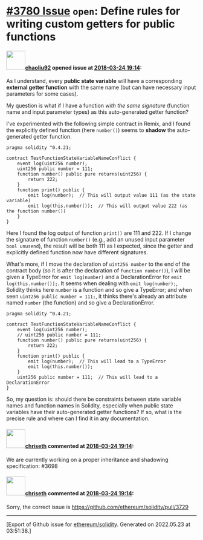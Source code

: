 # [\#3780 Issue](https://github.com/ethereum/solidity/issues/3780) `open`: Define rules for writing custom getters for public functions

#### <img src="https://avatars.githubusercontent.com/u/9821441?u=dc0f7ae98ba3374cce71d4f631e4c01ba411aee6&v=4" width="50">[chaoliu92](https://github.com/chaoliu92) opened issue at [2018-03-24 19:14](https://github.com/ethereum/solidity/issues/3780):

As I understand, every **public state variable** will have a corresponding **external getter function** with the same name (but can have necessary input parameters for some cases). 

My question is what if I have a function _with the same signature_ (function name and input parameter types) as this auto-generated getter function?

I've experimented with the following simple contract in Remix, and I found the explicitly defined function (here `number()`) seems to **shadow** the auto-generated getter function.

```solidity
pragma solidity ^0.4.21;

contract TestFunctionStateVariableNameConflict {
    event log(uint256 number);
    uint256 public number = 111;
    function number() public pure returns(uint256) {
        return 222;
    }
    function print() public {
        emit log(number);  // This will output value 111 (as the state variable)
        emit log(this.number());  // This will output value 222 (as the function number())
    }
}
```

Here I found the log output of function `print()` are 111 and 222. If I change the signature of function `number()` (e.g., add an unused input parameter `bool unusend`), the result will be both 111 as I expected, since the getter and explicitly defined function now have different signatures.

What's more, if I move the declaration of `uint256 number` to the end of the contract body (so it is after the declaration of `function number()`), I will be given a TypeError for `emit log(number)` and a DeclarationError for `emit log(this.number());`. It seems when dealing with `emit log(number);`, Solidity thinks here `number` is a function and so give a TypeError; and when seen `uint256 public number = 111;`, it thinks there's already an attribute named `number` (the function) and so give a DeclarationError.

```solidity
pragma solidity ^0.4.21;

contract TestFunctionStateVariableNameConflict {
    event log(uint256 number);
    // uint256 public number = 111;
    function number() public pure returns(uint256) {
        return 222;
    }
    function print() public {
        emit log(number);  // This will lead to a TypeError
        emit log(this.number());
    }
    uint256 public number = 111;  // This will lead to a DeclarationError
}
```

So, my question is: should there be constraints between state variable names and function names in Solidity, especially when public state variables have their auto-generated getter functions? If so, what is the precise rule and where can I find it in any documentation.


#### <img src="https://avatars.githubusercontent.com/u/9073706?v=4" width="50">[chriseth](https://github.com/chriseth) commented at [2018-03-24 19:14](https://github.com/ethereum/solidity/issues/3780#issuecomment-376479025):

We are currently working on a proper inheritance and shadowing specification: #3698

#### <img src="https://avatars.githubusercontent.com/u/9073706?v=4" width="50">[chriseth](https://github.com/chriseth) commented at [2018-03-24 19:14](https://github.com/ethereum/solidity/issues/3780#issuecomment-376479143):

Sorry, the correct issue is https://github.com/ethereum/solidity/pull/3729


-------------------------------------------------------------------------------



[Export of Github issue for [ethereum/solidity](https://github.com/ethereum/solidity). Generated on 2022.05.23 at 03:51:38.]
